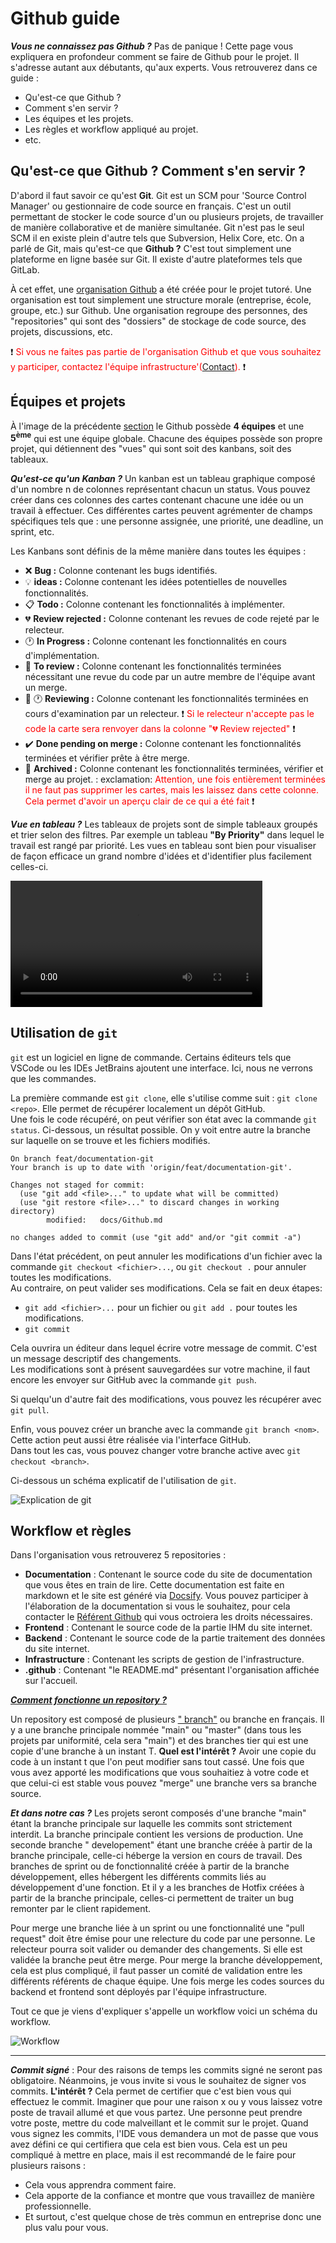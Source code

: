 # Github guide

***Vous ne connaissez pas Github ?*** Pas de panique ! Cette page vous expliquera en profondeur comment se faire de
Github pour le projet. Il s'adresse autant aux débutants, qu'aux experts. Vous retrouverez dans ce guide :

- Qu'est-ce que Github ?
- Comment s'en servir ?
- Les équipes et les projets.
- Les règles et workflow appliqué au projet.
- etc.

## Qu'est-ce que Github ? Comment s'en servir ?

D'abord il faut savoir ce qu'est **Git**. Git est un SCM pour 'Source Control Manager' ou gestionnaire de code source en
français. C'est un outil permettant de stocker le code source d'un ou plusieurs projets, de travailler de manière
collaborative et de manière simultanée. Git n'est pas le seul SCM il en existe plein d'autre tels que Subversion, Helix
Core, etc. On a parlé de Git, mais qu'est-ce que **Github ?** C'est tout simplement une plateforme en ligne basée sur Git.
Il existe d'autre plateformes tels que GitLab.

À cet effet, une <a href="https://github.com/Neighbook" target="_blank">organisation Github</a> a été
créée pour le projet tutoré. Une organisation est tout simplement une structure morale (entreprise, école, groupe, etc.)
sur Github. Une organisation regroupe des personnes, des "repositories" qui sont des "dossiers" de stockage de code
source, des projets, discussions, etc.

:exclamation: <span style="color:red">Si vous ne faites pas partie de l'organisation Github et que vous souhaitez y
participer, contactez l'équipe infrastructure'(<a href="mailto:kilian.goetz@yahoo.fr">Contact</a>).</span> :exclamation:

## Équipes et projets

À l'image de la précédente <a href="https://utbm-fisa-tutoredproject.github.io/Documentation/#/organisation">section</a>
le Github possède **4 équipes** et une **5<sup>ème</sup>** qui est une équipe globale. Chacune des équipes possède son
propre projet, qui détiennent des "vues" qui sont soit des kanbans, soit des tableaux.

***Qu'est-ce qu'un Kanban ?*** Un kanban est un tableau graphique composé d'un nombre n de colonnes représentant chacun
un status. Vous pouvez créer dans ces colonnes des cartes contenant chacune une idée ou un travail à effectuer. Ces
différentes cartes peuvent agrémenter de champs spécifiques tels que : une personne assignée, une priorité, une
deadline, un sprint, etc.

Les Kanbans sont définis de la même manière dans toutes les équipes :

- :x: **Bug :** Colonne contenant les bugs identifiés.
- :bulb: **ideas :** Colonne contenant les idées potentielles de nouvelles fonctionnalités.
- :clipboard: **Todo :** Colonne contenant les fonctionnalités à implémenter.
- :broken_heart: **Review rejected :** Colonne contenant les revues de code rejeté par le relecteur.
- :clock1: **In Progress :** Colonne contenant les fonctionnalités en cours d'implémentation.
- :eyes: **To review :** Colonne contenant les fonctionnalités terminées nécessitant une revue du code par un autre
  membre de l'équipe avant un merge.
- :eyes: :clock1: **Reviewing :** Colonne contenant les fonctionnalités terminées en cours d'examination par un
  relecteur. :exclamation: <span style="color:red">Si le relecteur n'accepte pas le code la carte sera renvoyer dans la
  colonne ":broken_heart: Review rejected"</span> :exclamation:
- :heavy_check_mark: **Done pending on merge :** Colonne contenant les fonctionnalités terminées et vérifier prête à
  être merge.
- :file_folder: **Archived :** Colonne contenant les fonctionnalités terminées, vérifier et merge au projet. :
  exclamation: <span style="color:red">Attention, une fois entièrement terminées il ne faut pas supprimer les cartes,
  mais les laissez dans cette colonne. Cela permet d'avoir un aperçu clair de ce qui a été fait</span> :exclamation:

***Vue en tableau ?*** Les tableaux de projets sont de simple tableaux groupés et trier selon des filtres. Par exemple
un tableau **"By Priority"** dans lequel le travail est rangé par priorité. Les vues en tableau sont bien pour
visualiser de façon efficace un grand nombre d'idées et d'identifier plus facilement celles-ci.

<video controls style="width:80%">
  <source src="./_media/GithubProjects.webm" type="video/webm">
</video>

## Utilisation de `git`

`git` est un logiciel en ligne de commande. Certains éditeurs tels que VSCode ou les IDEs JetBrains ajoutent une interface.
Ici, nous ne verrons que les commandes.  

La première commande est `git clone`, elle s'utilise comme suit : `git clone <repo>`. Elle permet de récupérer localement un dépôt GitHub.  
Une fois le code récupéré, on peut vérifier son état avec la commande `git status`.
Ci-dessous, un résultat possible. On y voit entre autre la branche sur laquelle on se trouve et les fichiers modifiés.

```
On branch feat/documentation-git
Your branch is up to date with 'origin/feat/documentation-git'.

Changes not staged for commit:
  (use "git add <file>..." to update what will be committed)
  (use "git restore <file>..." to discard changes in working directory)
        modified:   docs/Github.md

no changes added to commit (use "git add" and/or "git commit -a")
```

Dans l'état précédent, on peut annuler les modifications d'un fichier avec la commande `git checkout <fichier>...`,
ou `git checkout .` pour annuler toutes les modifications.  
Au contraire, on peut valider ses modifications. Cela se fait en deux étapes:

- `git add <fichier>...` pour un fichier ou `git add .` pour toutes les modifications.
- `git commit`

Cela ouvrira un éditeur dans lequel écrire votre message de commit. C'est un message descriptif des changements.  
Les modifications sont à présent sauvegardées sur votre machine, il faut encore les envoyer sur GitHub avec la commande `git push`.

Si quelqu'un d'autre fait des modifications, vous pouvez les récupérer avec `git pull`.

Enfin, vous pouvez créer un branche avec la commande `git branch <nom>`. Cette action peut aussi être réalisée via l'interface GitHub.  
Dans tout les cas, vous pouvez changer votre branche active avec `git checkout <branch>`.

Ci-dessous un schéma explicatif de l'utilisation de `git`.

![Explication de git](./_media/git-workflow.png)

## Workflow et règles

Dans l'organisation vous retrouverez 5 repositories :

- **Documentation** : Contenant le source code du site de documentation que vous êtes en train de lire. Cette
  documentation est faite en markdown et le site est généré via <a href="https://docsify.js.org/#/" target="_blank">
  Docsify</a>. Vous pouvez participer à l'élaboration de la documentation si vous le souhaitez, pour cela contacter
  le <a href="mailto:kilian.goetz@yahoo.fr">Référent Github</a> qui vous octroiera les droits nécessaires.
- **Frontend** : Contenant le source code de la partie IHM du site internet.
- **Backend** : Contenant le source code de la partie traitement des données du site internet.
- **Infrastructure** : Contenant les scripts de gestion de l'infrastructure.
- **.github** : Contenant "le README.md" présentant l'organisation affichée sur l'accueil.

<a href="https://docs.github.com/en/repositories" target="_blank">***Comment fonctionne un repository ?***</a>

Un repository est composé de
plusieurs <a href="https://docs.github.com/fr/pull-requests/collaborating-with-pull-requests/proposing-changes-to-your-work-with-pull-requests/about-branches" target="_blank">"
branch"</a> ou branche en français. Il y a une branche principale nommée "main" ou "master" (dans tous les projets par
uniformité, cela sera "main") et des branches tier qui est une copie d'une branche à un instant T. **Quel est l'intérêt
?** Avoir une copie du code à un instant t que l'on peut modifier sans tout cassé. Une fois que vous avez apporté les
modifications que vous souhaitiez à votre code et que celui-ci est stable vous pouvez "merge" une branche vers sa
branche source.

***Et dans notre cas ?*** Les projets seront composés d'une branche "main" étant la branche principale sur laquelle les
commits sont strictement interdit. La branche principale contient les versions de production. Une seconde branche "
developement" étant une branche créée à partir de la branche principale, celle-ci héberge la version en cours de
travail. Des branches de sprint ou de fonctionnalité créée à partir de la branche développement, elles hébergent les
différents commits liés au développement d'une fonction. Et il y a les branches de Hotfix créées à partir de la branche
principale, celles-ci permettent de traiter un bug remonter par le client rapidement.

Pour merge une branche liée à un sprint ou une fonctionnalité une "pull request" doit être émise pour une relecture du
code par une personne. Le relecteur pourra soit valider ou demander des changements. Si elle est validée la branche peut
être merge. Pour merge la branche développement, cela est plus compliqué, il faut passer un comité de validation entre
les différents référents de chaque équipe. Une fois merge les codes sources du backend et frontend sont déployés par
l'équipe infrastructure.

Tout ce que je viens d'expliquer s'appelle un workflow voici un schéma du workflow.

![Workflow](./_media/GithubWorkflow.png)

---

***Commit signé*** : Pour des raisons de temps les commits signé ne seront pas obligatoire. Néanmoins, je vous invite si
vous le souhaitez de signer vos commits. **L'intérêt ?** Cela permet de certifier que c'est bien vous qui effectuez le
commit. Imaginer que pour une raison x ou y vous laissez votre poste de travail allumé et que vous partez. Une personne
peut prendre votre poste, mettre du code malveillant et le commit sur le projet. Quand vous signez les commits, l'IDE
vous demandera un mot de passe que vous avez défini ce qui certifiera que cela est bien vous. Cela est un peu compliqué
à mettre en place, mais il est recommandé de le faire pour plusieurs raisons :
- Cela vous apprendra comment faire.
- Cela apporte de la confiance et montre que vous travaillez de manière professionnelle.
- Et surtout, c'est quelque chose de très commun en entreprise donc une plus valu pour vous.
